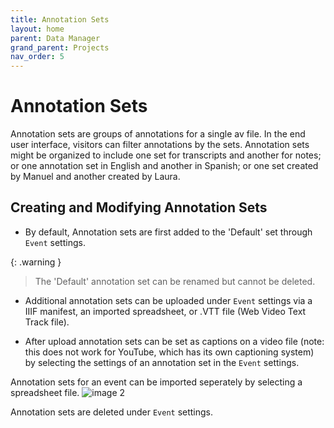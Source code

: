 ```yaml
---
title: Annotation Sets
layout: home
parent: Data Manager
grand_parent: Projects
nav_order: 5
---
```

# Annotation Sets

Annotation sets are groups of annotations for a single av file. In the end user interface, visitors can filter annotations by the sets. Annotation sets might be organized to include one set for transcripts and another for notes; or one annotation set in English and another in Spanish; or one set created by Manuel and another created by Laura.  

## Creating and Modifying Annotation Sets
 
- By default, Annotation sets are first added to the 'Default' set through `Event` settings.

{: .warning }
> The 'Default' annotation set can be renamed but cannot be deleted.
  
- Additional annotation sets can be uploaded under `Event` settings via a IIIF manifest, an imported spreadsheet, or .VTT file (Web Video Text Track file).
  
- After upload annotation sets can be set as captions on a video file (note: this does not work for YouTube, which has its own captioning system) by selecting the settings of an annotation set in the `Event` settings. 

Annotation sets for an event can be imported seperately by selecting a spreadsheet file.
![image 2](../../assets/annotationsimage4.png)

Annotation sets are deleted under `Event` settings. 
